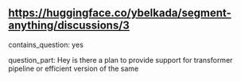 ## https://huggingface.co/ybelkada/segment-anything/discussions/3

contains_question: yes

question_part: Hey is there a plan to provide support for transformer pipeline or efficient version of the same